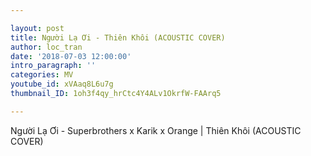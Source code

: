 ```yaml
---

layout: post
title: Người Lạ Ơi - Thiên Khôi (ACOUSTIC COVER)
author: loc_tran
date: '2018-07-03 12:00:00'
intro_paragraph: ''
categories: MV
youtube_id: xVAaq8L6u7g
thumbnail_ID: 1oh3f4qy_hrCtc4Y4ALv1OkrfW-FAArq5

---
```

Người Lạ Ơi - Superbrothers x Karik x Orange | Thiên Khôi (ACOUSTIC COVER)

